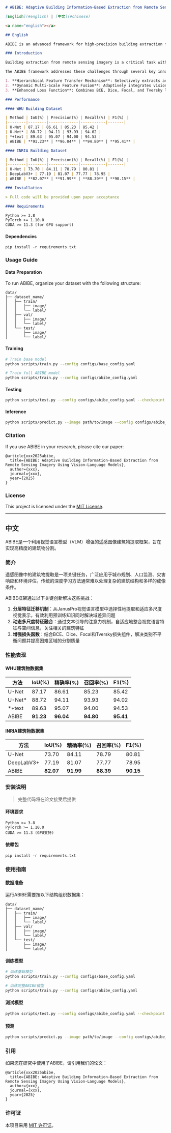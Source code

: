 ```markdown
# ABIBE: Adaptive Building Information-Based Extraction from Remote Sensing Imagery Using Vision-Language Models

[English](#english) | [中文](#chinese)

<a name="english"></a>

## English

ABIBE is an advanced framework for high-precision building extraction from remote sensing imagery, leveraging vision-language models (VLMs) to enhance feature representation and segmentation accuracy.

### Introduction

Building extraction from remote sensing imagery is a critical task with applications in urban planning, population monitoring, disaster response, and environmental assessment. Traditional deep learning approaches often struggle with complex building structures and diverse imaging conditions.

The ABIBE framework addresses these challenges through several key innovations:

1. **Hierarchical Feature Transfer Mechanism**: Selectively extracts and adapts multi-scale visual representations from the JanusPro vision-language model, effectively leveraging pre-trained knowledge while addressing domain gaps
2. **Dynamic Multi-Scale Feature Fusion**: Adaptively integrates vision-language features with spatial information using text-guided attention to focus on relevant building characteristics
3. **Enhanced Loss Function**: Combines BCE, Dice, Focal, and Tversky loss components to address class imbalance and improve segmentation quality in challenging regions

### Performance

#### WHU Building Dataset

| Method | IoU(%) | Precision(%) | Recall(%) | F1(%) |
|--------|--------|-------------|-----------|-------|
| U-Net | 87.17 | 86.61 | 85.23 | 85.42 |
| U-Net* | 88.72 | 94.11 | 93.93 | 94.02 |
| *+text | 89.63 | 95.07 | 94.00 | 94.53 |
| ABIBE | **91.23** | **96.04** | **94.80** | **95.41** |

#### INRIA Building Dataset

| Method | IoU(%) | Precision(%) | Recall(%) | F1(%) |
|--------|--------|-------------|-----------|-------|
| U-Net | 73.70 | 84.11 | 78.79 | 80.81 |
| DeepLabV3+ | 77.19 | 81.07 | 77.77 | 78.95 |
| ABIBE | **82.07** | **91.99** | **88.39** | **90.15** |

### Installation

> Full code will be provided upon paper acceptance

#### Requirements

Python >= 3.8
PyTorch >= 1.10.0
CUDA >= 11.3 (for GPU support)
```

#### Dependencies

```
pip install -r requirements.txt
```

### Usage Guide

#### Data Preparation

To run ABIBE, organize your dataset with the following structure:

```
data/
├── dataset_name/
│   ├── train/
│   │   ├── image/
│   │   └── label/
│   ├── val/
│   │   ├── image/
│   │   └── label/
│   └── test/
│       ├── image/
│       └── label/
```

#### Training

```bash
# Train base model
python scripts/train.py --config configs/base_config.yaml

# Train full ABIBE model
python scripts/train.py --config configs/abibe_config.yaml
```

#### Testing

```bash
python scripts/test.py --config configs/abibe_config.yaml --checkpoint path/to/checkpoint
```

#### Inference

```bash
python scripts/predict.py --image path/to/image --config configs/abibe_config.yaml --checkpoint path/to/checkpoint
```

### Citation

If you use ABIBE in your research, please cite our paper:

```
@article{xxx2025abibe,
  title={ABIBE: Adaptive Building Information-Based Extraction from Remote Sensing Imagery Using Vision-Language Models},
  author={xxx},
  journal={xxx},
  year={2025}
}
```

### License

This project is licensed under the [MIT License](LICENSE).


---

<a name="chinese"></a>

## 中文

ABIBE是一个利用视觉语言模型（VLM）增强的遥感图像建筑物提取框架，旨在实现高精度的建筑物分割。

### 简介

遥感图像中的建筑物提取是一项关键任务，广泛应用于城市规划、人口监测、灾害响应和环境评估。传统的深度学习方法通常难以处理复杂的建筑结构和多样的成像条件。

ABIBE框架通过以下关键创新解决这些挑战：

1. **分层特征迁移机制**：从JanusPro视觉语言模型中选择性地提取和适应多尺度视觉表示，有效利用预训练知识同时解决域差异问题
2. **动态多尺度特征融合**：通过文本引导的注意力机制，自适应地整合视觉语言特征与空间信息，关注相关的建筑特征
3. **增强损失函数**：结合BCE、Dice、Focal和Tversky损失组件，解决类别不平衡问题并提高困难区域的分割质量

### 性能表现

#### WHU建筑物数据集

| 方法 | IoU(%) | 精确率(%) | 召回率(%) | F1(%) |
|------|--------|----------|----------|-------|
| U-Net | 87.17 | 86.61 | 85.23 | 85.42 |
| U-Net* | 88.72 | 94.11 | 93.93 | 94.02 |
| *+text | 89.63 | 95.07 | 94.00 | 94.53 |
| ABIBE | **91.23** | **96.04** | **94.80** | **95.41** |

#### INRIA建筑物数据集

| 方法 | IoU(%) | 精确率(%) | 召回率(%) | F1(%) |
|------|--------|----------|----------|-------|
| U-Net | 73.70 | 84.11 | 78.79 | 80.81 |
| DeepLabV3+ | 77.19 | 81.07 | 77.77 | 78.95 |
| ABIBE | **82.07** | **91.99** | **88.39** | **90.15** |

### 安装说明

> 完整代码将在论文接受后提供

#### 环境要求

```
Python >= 3.8
PyTorch >= 1.10.0
CUDA >= 11.3 (GPU支持)
```

#### 依赖包

```
pip install -r requirements.txt
```

### 使用指南

#### 数据准备

运行ABIBE需要按以下结构组织数据集：

```
data/
├── dataset_name/
│   ├── train/
│   │   ├── image/
│   │   └── label/
│   ├── val/
│   │   ├── image/
│   │   └── label/
│   └── test/
│       ├── image/
│       └── label/
```

#### 训练模型

```bash
# 训练基础模型
python scripts/train.py --config configs/base_config.yaml

# 训练完整ABIBE模型
python scripts/train.py --config configs/abibe_config.yaml
```

#### 测试模型

```bash
python scripts/test.py --config configs/abibe_config.yaml --checkpoint path/to/checkpoint
```

#### 预测

```bash
python scripts/predict.py --image path/to/image --config configs/abibe_config.yaml --checkpoint path/to/checkpoint
```

### 引用

如果您在研究中使用了ABIBE，请引用我们的论文：

```
@article{xxx2025abibe,
  title={ABIBE: Adaptive Building Information-Based Extraction from Remote Sensing Imagery Using Vision-Language Models},
  author={xxx},
  journal={xxx},
  year={2025}
}
```

### 许可证

本项目采用 [MIT 许可证](LICENSE)。

```

